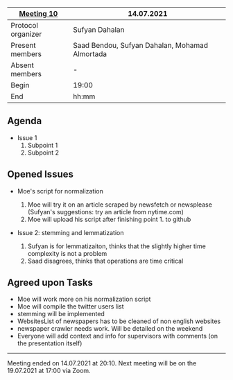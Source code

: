 [Meeting 10](https://drive.google.com/file/d/1ouUsHqm-q9UmL5Hfa2FZbEOnXruPOntb/view?usp=sharing)           | 14.07.2021
----------------------|-
Protocol organizer    | Sufyan Dahalan
Present members       | Saad Bendou, Sufyan Dahalan, Mohamad Almortada
Absent members        | -
Begin                 | 19:00
End                   | hh:mm


Agenda 
---
<!-- What do we plan to discuss -->

- Issue 1
    1. Subpoint 1  
    2. Subpoint 2

Opened Issues
---
<!-- What else (if not noted in the Agenda section) did we discuss -->

- Moe's script for normalization
    1. Moe will try it on an article scraped by newsfetch or newsplease (Sufyan's suggestions: try an article from nytime.com)
    2. Moe will upload his script after finishing point 1. to github

- Issue 2: stemming and lemmatization
  1. Sufyan is for lemmatizaiton, thinks that the slightly higher time complexity is not a problem
  2. Saad disagrees, thinks that operations are time critical

Agreed upon Tasks
---

- Moe will work more on his normalization script
- Moe will compile the twitter users list
- stemming will be implemented
- WebsitesList of newspapers has to be cleaned of non english websites
- newspaper crawler needs work. Will be detailed on the weekend
- Everyone will add context and info for supervisors with comments (on the presentation itself)


---
Meeting ended on 14.07.2021 at 20:10. Next meeting will be on the 19.07.2021 at 17:00 via Zoom.
